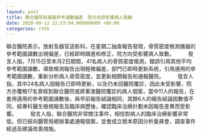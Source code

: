 ```yaml
---
layout: post
title: 聯合醫院有儀器參考讀數偏差　院方向受影響病人致歉
date: 2020-09-12 22:53:04.000000000 +08:00
categories: rthk
---
```


聯合醫院表示，放射及器官造影科，在星期二抽查報告發現，骨質密度檢測儀器的參考範圍讀數出現偏差，已經即時跟進和修正，院方向受影響病人致歉。
　　 
發言人指，7月15日至本月2日期間，41名病人的骨質密度檢測，錯誤引用其他平均參考範圍讀數，導致檢測報告出現輕微偏差，部門已即時更新系统，引用適用的參考範圍讀數，重新分析病人骨質密度，並更新相關報告和通報醫院。
　　 
發言人指，其中24名病人因報告已即時更新，以及仍未回醫院覆診，因此未受影響，院方亦覆檢17名曾經到聯合醫院或將軍澳醫院覆診的病人個案，當中11人的報告，在套用適用的參考範圍讀數後，與早前報告結論相同，其餘6人的報告結論因數值不同，經專科醫生檢視報告及臨床病歷後，確認臨床治療計劃未因報告差異而受影響。
　　 
發言人指，聯合醫院非常關注事件，相信對病人的臨床治療影響非常低，但已經向醫管局總辦事處通報個案，並會成立根本原因分析委員會，調查事件經過及建議改善措施。
